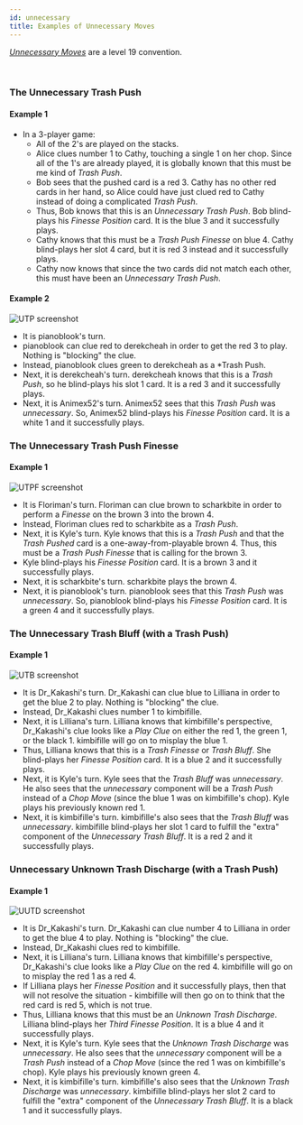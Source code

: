 ```yaml
---
id: unnecessary
title: Examples of Unnecessary Moves
---
```


*[Unnecessary Moves](/level_19/unnecessary.md)* are a level 19 convention.

<br />

### The Unnecessary Trash Push

#### Example 1

- In a 3-player game:
  - All of the 2's are played on the stacks.
  - Alice clues number 1 to Cathy, touching a single 1 on her chop. Since all of the 1's are already played, it is globally known that this must be me kind of *Trash Push*.
  - Bob sees that the pushed card is a red 3. Cathy has no other red cards in her hand, so Alice could have just clued red to Cathy instead of doing a complicated *Trash Push*.
  - Thus, Bob knows that this is an *Unnecessary Trash Push*. Bob blind-plays his *Finesse Position* card. It is the blue 3 and it successfully plays.
  - Cathy knows that this must be a *Trash Push Finesse* on blue 4. Cathy blind-plays her slot 4 card, but it is red 3 instead and it successfully plays.
  - Cathy now knows that since the two cards did not match each other, this must have been an *Unnecessary Trash Push*.

#### Example 2

![UTP screenshot](/img/examples/unnecessary_trash_push2.png)

- It is pianoblook's turn.
- pianoblook can clue red to derekcheah in order to get the red 3 to play. Nothing is "blocking" the clue.
- Instead, pianoblook clues green to derekcheah as a *Trash Push.
- Next, it is derekcheah's turn. derekcheah knows that this is a *Trash Push*, so he blind-plays his slot 1 card. It is a red 3 and it successfully plays.
- Next, it is Animex52's turn. Animex52 sees that this *Trash Push* was *unnecessary*. So, Animex52 blind-plays his *Finesse Position* card. It is a white 1 and it successfully plays.

### The Unnecessary Trash Push Finesse

#### Example 1

![UTPF screenshot](/img/examples/unnecessary_trash_push_finesse.png)

- It is Floriman's turn. Floriman can clue brown to scharkbite in order to perform a *Finesse* on the brown 3 into the brown 4.
- Instead, Floriman clues red to scharkbite as a *Trash Push*.
- Next, it is Kyle's turn. Kyle knows that this is a *Trash Push* and that the *Trash Pushed* card is a one-away-from-playable brown 4. Thus, this must be a *Trash Push Finesse* that is calling for the brown 3.
- Kyle blind-plays his *Finesse Position* card. It is a brown 3 and it successfully plays.
- Next, it is scharkbite's turn. scharkbite plays the brown 4.
- Next, it is pianoblook's turn. pianoblook sees that this *Trash Push* was *unnecessary*. So, pianoblook blind-plays his *Finesse Position* card. It is a green 4 and it successfully plays.

### The Unnecessary Trash Bluff (with a Trash Push)

#### Example 1

![UTB screenshot](/img/examples/unnecessary_trash_bluff.png)

- It is Dr_Kakashi's turn. Dr_Kakashi can clue blue to Lilliana in order to get the blue 2 to play. Nothing is "blocking" the clue.
- Instead, Dr_Kakashi clues number 1 to kimbifille.
- Next, it is Lilliana's turn. Lilliana knows that kimbifille's perspective, Dr_Kakashi's clue looks like a *Play Clue* on either the red 1, the green 1, or the black 1. kimbifille will go on to misplay the blue 1.
- Thus, Lilliana knows that this is a *Trash Finesse* or *Trash Bluff*. She blind-plays her *Finesse Position* card. It is a blue 2 and it successfully plays.
- Next, it is Kyle's turn. Kyle sees that the *Trash Bluff* was *unnecessary*. He also sees that the *unnecessary* component will be a *Trash Push* instead of a *Chop Move* (since the blue 1 was on kimbifille's chop). Kyle plays his previously known red 1.
- Next, it is kimbifille's turn. kimbifille's also sees that the *Trash Bluff* was *unnecessary*. kimbifille blind-plays her slot 1 card to fulfill the "extra" component of the *Unnecessary Trash Bluff*. It is a red 2 and it successfully plays.

### Unnecessary Unknown Trash Discharge (with a Trash Push)

#### Example 1

![UUTD screenshot](/img/examples/unnecessary_unknown_trash_discharge.png)

- It is Dr_Kakashi's turn. Dr_Kakashi can clue number 4 to Lilliana in order to get the blue 4 to play. Nothing is "blocking" the clue.
- Instead, Dr_Kakashi clues red to kimbifille.
- Next, it is Lilliana's turn. Lilliana knows that kimbifille's perspective, Dr_Kakashi's clue looks like a *Play Clue* on the red 4. kimbifille will go on to misplay the red 1 as a red 4.
- If Lilliana plays her *Finesse Position* and it successfully plays, then that will not resolve the situation - kimbifille will then go on to think that the red card is red 5, which is not true.
- Thus, Lilliana knows that this must be an *Unknown Trash Discharge*. Lilliana blind-plays her *Third Finesse Position*. It is a blue 4 and it successfully plays.
- Next, it is Kyle's turn. Kyle sees that the *Unknown Trash Discharge* was *unnecessary*. He also sees that the *unnecessary* component will be a *Trash Push* instead of a *Chop Move* (since the red 1 was on kimbifille's chop). Kyle plays his previously known green 4.
- Next, it is kimbifille's turn. kimbifille's also sees that the *Unknown Trash Discharge* was *unnecessary*. kimbifille blind-plays her slot 2 card to fulfill the "extra" component of the *Unnecessary Trash Bluff*. It is a black 1 and it successfully plays.
